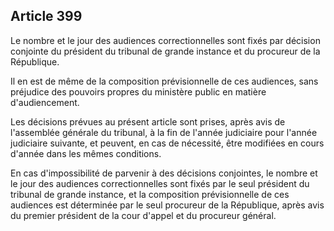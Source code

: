 Article 399
----
Le nombre et le jour des audiences correctionnelles sont fixés par décision
conjointe du président du tribunal de grande instance et du procureur de la
République.

Il en est de même de la composition prévisionnelle de ces audiences, sans
préjudice des pouvoirs propres du ministère public en matière d'audiencement.

Les décisions prévues au présent article sont prises, après avis de l'assemblée
générale du tribunal, à la fin de l'année judiciaire pour l'année judiciaire
suivante, et peuvent, en cas de nécessité, être modifiées en cours d'année dans
les mêmes conditions.

En cas d'impossibilité de parvenir à des décisions conjointes, le nombre et le
jour des audiences correctionnelles sont fixés par le seul président du tribunal
de grande instance, et la composition prévisionnelle de ces audiences est
déterminée par le seul procureur de la République, après avis du premier
président de la cour d'appel et du procureur général.
